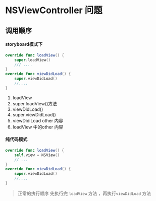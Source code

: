 # NSViewController 问题 


## 调用顺序
#### storyboard模式下 
```swift
override func loadView() {
    super.loadView()
    /// ....
}
override func viewDidLoad() {
    super.viewDidLoad()
    //....
}
```
1. loadView 
2. super.loadView()方法 
3. viewDidLoad() 
4. super.viewDidLoad() 
5. viewDidiLoad other 内容 
6. loadView 中的other 内容

#### 纯代码模式 
```swift 
override func loadView() {
    self.view = NSView()
    // ... 
}
override func viewDidLoad() {
    super.viewDidLoad()
    //....
}
```
> 正常的执行顺序 先执行完 `loadView` 方法 ，再执行`viewDidLoad` 方法

